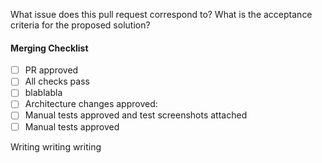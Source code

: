 What issue does this pull request correspond to?
What is the acceptance criteria for the proposed solution?

#### Merging Checklist

- [ ] PR approved
- [ ] All checks pass
- [ ] blablabla
- [ ] Architecture changes approved:
- [ ] Manual tests approved and test screenshots attached
- [ ] Manual tests approved

Writing writing writing
